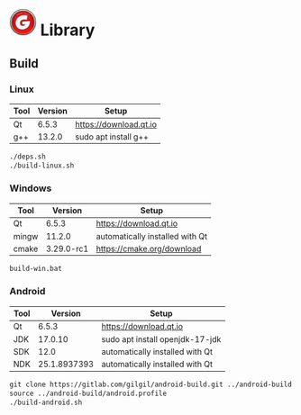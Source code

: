 <img src="img/g.png" width="48" height="48"> Library
===

## Build

### Linux

|Tool|Version|Setup|
|---|---|---|
|Qt|6.5.3|https://download.qt.io|
|g++|13.2.0|sudo apt install g++|


```
./deps.sh
./build-linux.sh
```

### Windows

|Tool|Version|Setup|
|---|---|---|
|Qt|6.5.3|https://download.qt.io|
|mingw|11.2.0|automatically installed with Qt|
|cmake|3.29.0-rc1|https://cmake.org/download|

```
build-win.bat
```

### Android

|Tool|Version|Setup|
|---|---|---|
|Qt|6.5.3|https://download.qt.io|
|JDK|17.0.10|sudo apt install openjdk-17-jdk|
|SDK|12.0|automatically installed with Qt|
|NDK|25.1.8937393|automatically installed with Qt|

```
git clone https://gitlab.com/gilgil/android-build.git ../android-build
source ../android-build/android.profile
./build-android.sh
```


